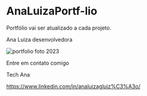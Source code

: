# AnaLuizaPortf-lio


Portfólio vai ser atualizado a cada projeto.

Ana Luiza desenvolvedora


![portfolio foto 2023](https://user-images.githubusercontent.com/103043108/223776272-79dd9e1f-d9ce-4f2b-8b9c-6544320d58d3.png)


Entre em contato comigo

Tech Ana

https://www.linkedin.com/in/analuizagluiz%C3%A3o/
